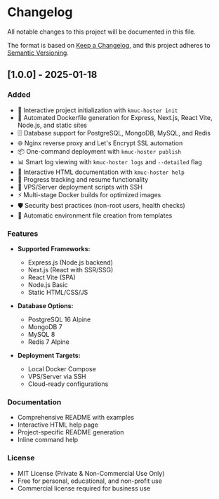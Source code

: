 # Changelog

All notable changes to this project will be documented in this file.

The format is based on [Keep a Changelog](https://keepachangelog.com/en/1.0.0/),
and this project adheres to [Semantic Versioning](https://semver.org/spec/v2.0.0.html).

## [1.0.0] - 2025-01-18

### Added
- 🎯 Interactive project initialization with `kmuc-hoster init`
- 🐳 Automated Dockerfile generation for Express, Next.js, React Vite, Node.js, and static sites
- 🗄️ Database support for PostgreSQL, MongoDB, MySQL, and Redis
- 🌐 Nginx reverse proxy and Let's Encrypt SSL automation
- 📦 One-command deployment with `kmuc-hoster publish`
- 📊 Smart log viewing with `kmuc-hoster logs` and `--detailed` flag
- 📖 Interactive HTML documentation with `kmuc-hoster help`
- 💾 Progress tracking and resume functionality
- 🚀 VPS/Server deployment scripts with SSH
- ⚡ Multi-stage Docker builds for optimized images
- 🛡️ Security best practices (non-root users, health checks)
- 🔄 Automatic environment file creation from templates

### Features
- **Supported Frameworks:**
  - Express.js (Node.js backend)
  - Next.js (React with SSR/SSG)
  - React Vite (SPA)
  - Node.js Basic
  - Static HTML/CSS/JS

- **Database Options:**
  - PostgreSQL 16 Alpine
  - MongoDB 7
  - MySQL 8
  - Redis 7 Alpine

- **Deployment Targets:**
  - Local Docker Compose
  - VPS/Server via SSH
  - Cloud-ready configurations

### Documentation
- Comprehensive README with examples
- Interactive HTML help page
- Project-specific README generation
- Inline command help

### License
- MIT License (Private & Non-Commercial Use Only)
- Free for personal, educational, and non-profit use
- Commercial license required for business use
